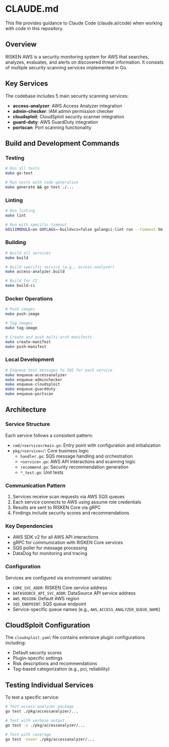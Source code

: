 # CLAUDE.md

This file provides guidance to Claude Code (claude.ai/code) when working with code in this repository.

## Overview
RISKEN AWS is a security monitoring system for AWS that searches, analyzes, evaluates, and alerts on discovered threat information. It consists of multiple security scanning services implemented in Go.

## Key Services
The codebase includes 5 main security scanning services:
- **access-analyzer**: AWS Access Analyzer integration
- **admin-checker**: IAM admin permission checker
- **cloudsploit**: CloudSploit security scanner integration
- **guard-duty**: AWS GuardDuty integration
- **portscan**: Port scanning functionality

## Build and Development Commands

### Testing
```bash
# Run all tests
make go-test

# Run tests with code generation
make generate && go test ./...
```

### Linting
```bash
# Run linting
make lint

# Run with specific timeout
GO111MODULE=on GOFLAGS=-buildvcs=false golangci-lint run --timeout 5m
```

### Building
```bash
# Build all services
make build

# Build specific service (e.g., access-analyzer)
make access-analyzer.build

# Build for CI
make build-ci
```

### Docker Operations
```bash
# Push images
make push-image

# Tag images
make tag-image

# Create and push multi-arch manifests
make create-manifest
make push-manifest
```

### Local Development
```bash
# Enqueue test messages to SQS for each service
make enqueue-accessanalyzer
make enqueue-adminchecker
make enqueue-cloudsploit
make enqueue-guardduty
make enqueue-portscan
```

## Architecture

### Service Structure
Each service follows a consistent pattern:
- `cmd/<service>/main.go`: Entry point with configuration and initialization
- `pkg/<service>/`: Core business logic
  - `handler.go`: SQS message handling and orchestration
  - `<service>.go`: AWS API interactions and scanning logic
  - `recommend.go`: Security recommendation generation
  - `*_test.go`: Unit tests

### Communication Pattern
1. Services receive scan requests via AWS SQS queues
2. Each service connects to AWS using assume role credentials
3. Results are sent to RISKEN Core via gRPC
4. Findings include security scores and recommendations

### Key Dependencies
- AWS SDK v2 for all AWS API interactions
- gRPC for communication with RISKEN Core services
- SQS poller for message processing
- DataDog for monitoring and tracing

### Configuration
Services are configured via environment variables:
- `CORE_SVC_ADDR`: RISKEN Core service address
- `DATASOURCE_API_SVC_ADDR`: DataSource API service address
- `AWS_REGION`: Default AWS region
- `SQS_ENDPOINT`: SQS queue endpoint
- Service-specific queue names (e.g., `AWS_ACCESS_ANALYZER_QUEUE_NAME`)

## CloudSploit Configuration
The `cloudsploit.yaml` file contains extensive plugin configurations including:
- Default security scores
- Plugin-specific settings
- Risk descriptions and recommendations
- Tag-based categorization (e.g., pci, reliability)

## Testing Individual Services
To test a specific service:
```bash
# Test access-analyzer package
go test ./pkg/accessanalyzer/...

# Test with verbose output
go test -v ./pkg/accessanalyzer/...

# Test with coverage
go test -cover ./pkg/accessanalyzer/...
```